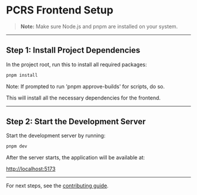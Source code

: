 # PCRS Frontend Setup

> **Note:** Make sure Node.js and pnpm are installed on your system.

---

## Step 1: Install Project Dependencies
In the project root, run this to install all required packages:

```bash
pnpm install
```

Note: If prompted to run 'pnpm approve-builds' for scripts, do so.

This will install all the necessary dependencies for the frontend.

---

## Step 2: Start the Development Server

Start the development server by running:

```bash
pnpm dev
```

After the server starts, the application will be available at:

[http://localhost:5173](http://localhost:5173)

---

For next steps, see the [contributing guide](../CONTRIBUTING.md).
